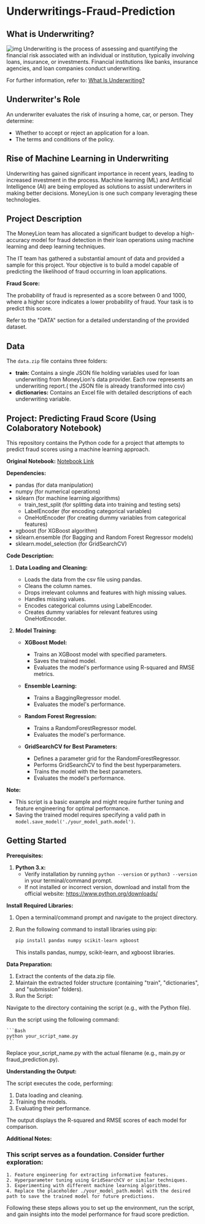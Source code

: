 # Underwritings-Fraud-Prediction

## What is Underwriting?
![img](https://fjwp.s3.amazonaws.com/blog/wp-content/uploads/2020/07/24133622/Underwriter.png)
Underwriting is the process of assessing and quantifying the financial risk associated with an individual or institution, typically involving loans, insurance, or investments. Financial institutions like banks, insurance agencies, and loan companies conduct underwriting. 

For further information, refer to: [What Is Underwriting?](https://www.investopedia.com/terms/u/underwriting.asp)

## Underwriter's Role

An underwriter evaluates the risk of insuring a home, car, or person. They determine:

* Whether to accept or reject an application for a loan.
* The terms and conditions of the policy.

## Rise of Machine Learning in Underwriting

Underwriting has gained significant importance in recent years, leading to increased investment in the process. 
Machine learning (ML) and Artificial Intelligence (AI) are being employed as solutions to assist underwriters in making better decisions. MoneyLion is one such company leveraging these technologies.

## Project Description

The MoneyLion team has allocated a significant budget to develop a high-accuracy model for fraud detection in their loan operations using machine learning and deep learning techniques.

The IT team has gathered a substantial amount of data and provided a sample for this project. Your objective is to build a model capable of predicting the likelihood of fraud occurring in loan applications.

**Fraud Score:**

The probability of fraud is represented as a score between 0 and 1000, where a higher score indicates a lower probability of fraud. Your task is to predict this score.

Refer to the "DATA" section for a detailed understanding of the provided dataset.

## Data

The `data.zip` file contains three folders:

* **train:** Contains a single JSON file holding variables used for loan underwriting from MoneyLion's data provider. Each row represents an underwriting report.( the JSON file is already transformed into csv) 
* **dictionaries:** Contains an Excel file with detailed descriptions of each underwriting variable.

## Project: Predicting Fraud Score (Using Colaboratory Notebook)

This repository contains the Python code for a project that attempts to predict fraud scores using a machine learning approach.

**Original Notebook:** [Notebook Link](https://colab.research.google.com/drive/1X7gbTNt1UC0pjr8NMq-45yZiqcBon7_A) 

**Dependencies:**

* pandas (for data manipulation)
* numpy (for numerical operations)
* sklearn (for machine learning algorithms)
    * train_test_split (for splitting data into training and testing sets)
    * LabelEncoder (for encoding categorical variables)
    * OneHotEncoder (for creating dummy variables from categorical features)
* xgboost (for XGBoost algorithm)
* sklearn.ensemble (for Bagging and Random Forest Regressor models)
* sklearn.model_selection (for GridSearchCV)

**Code Description:**

1. **Data Loading and Cleaning:**
   * Loads the data from the csv file using pandas.
   * Cleans the column names.
   * Drops irrelevant columns and features with high missing values.
   * Handles missing values.
   * Encodes categorical columns using LabelEncoder.
   * Creates dummy variables for relevant features using OneHotEncoder.

2. **Model Training:**

   * **XGBoost Model:**
     * Trains an XGBoost model with specified parameters.
     * Saves the trained model.
     * Evaluates the model's performance using R-squared and RMSE metrics.

   * **Ensemble Learning:**
     * Trains a BaggingRegressor model.
     * Evaluates the model's performance.

   * **Random Forest Regression:**
     * Trains a RandomForestRegressor model.
     * Evaluates the model's performance.

   * **GridSearchCV for Best Parameters:**
     * Defines a parameter grid for the RandomForestRegressor.
     * Performs GridSearchCV to find the best hyperparameters.
     * Trains the model with the best parameters.
     * Evaluates the model's performance.

**Note:**

* This script is a basic example and might require further tuning and feature engineering for optimal performance.
* Saving the trained model requires specifying a valid path in `model.save_model('./your_model_path.model')`.

## Getting Started

**Prerequisites:**

1. **Python 3.x:**
   - Verify installation by running `python --version` or `python3 --version` in your terminal/command prompt.
   - If not installed or incorrect version, download and install from the official website: https://www.python.org/downloads/

**Install Required Libraries:**

1. Open a terminal/command prompt and navigate to the project directory.
2. Run the following command to install libraries using pip:

   ```bash
   pip install pandas numpy scikit-learn xgboost
   ```
   This installs pandas, numpy, scikit-learn, and xgboost libraries.

**Data Preparation:**

  1. Extract the contents of the data.zip file.
  2. Maintain the extracted folder structure (containing "train", "dictionaries", and "submission" folders).
  3. Run the Script:

  Navigate to the directory containing the script (e.g., with the Python file).

  Run the script using the following command:

    ```Bash
    python your_script_name.py
    ```
  Replace your_script_name.py with the actual filename (e.g., main.py or fraud_prediction.py).

**Understanding the Output:**

  The script executes the code, performing:
  1. Data loading and cleaning.
  2. Training the models.
  3. Evaluating their performance.
  
  The output displays the R-squared and RMSE scores of each model for comparison.

**Additional Notes:**
  
  ### This script serves as a foundation. Consider further exploration:
    1. Feature engineering for extracting informative features.
    2. Hyperparameter tuning using GridSearchCV or similar techniques.
    3. Experimenting with different machine learning algorithms.
    4. Replace the placeholder ./your_model_path.model with the desired path to save the trained model for future predictions.
  Following these steps allows you to set up the environment, run the script, and gain insights into the model performance for fraud score prediction.
